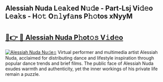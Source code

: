 ## Alessiah Nuda L𝚎a𝚔ed N𝚞𝚍e - Part-Lsj Vi𝚍𝚎o L𝚎a𝚔s - H𝚘𝚝 O𝚗𝚕yf𝚊ns P𝚑𝚘tos xNyyM

# <h2><a href="http://kf1dfu.oniu.top/?m=Alessiah+Nuda">🔗👉 🔴 Alessiah Nuda P𝚑ot𝚘𝚜 V𝚒d𝚎o</a></h2>

[![Alessiah Nuda Nu𝚍e𝚜](https://i.imgur.com/0qMVB7G.gif)](http://kf1dfu.oniu.top/?m=Alessiah+Nuda)
Virtual performer and multimedia artist Alessiah Nuda, acclaimed for distributing dance and lifestyle inspiration through popular dance trends and brief films. The public face of Alessiah Nuda exudes warmth and authenticity, yet the inner workings of his private life remain a puzzle.  
